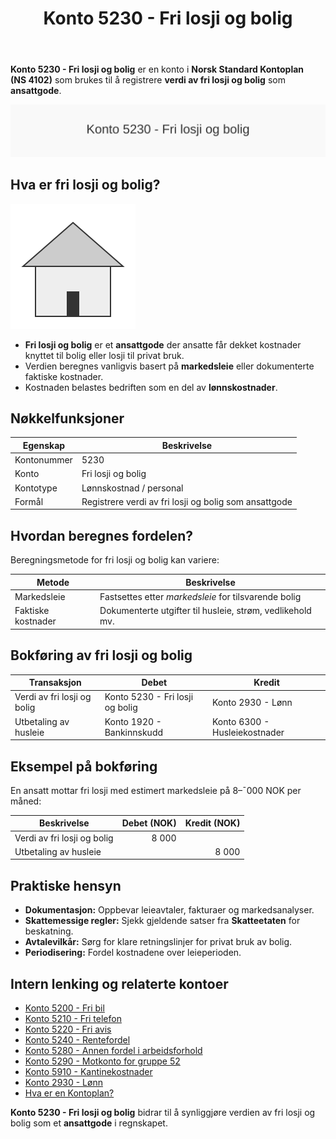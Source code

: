 ﻿---
title: "Konto 5230 - Fri losji og bolig"
seoTitle: "5230-fri-losji-og-bolig"
description: '**Konto 5230 - Fri losji og bolig** er en konto i **Norsk Standard Kontoplan (NS 4102)** som brukes til å registrere **verdi av fri losji og bolig** som **ans...'
---

**Konto 5230 - Fri losji og bolig** er en konto i **Norsk Standard Kontoplan (NS 4102)** som brukes til å registrere **verdi av fri losji og bolig** som **ansattgode**.

![Illustrasjon av konto 5230 Fri losji og bolig](5230-fri-losji-og-bolig-image.svg)

## Hva er fri losji og bolig?

![Illustrasjon av hus for fri losji og bolig](5230-fri-losji-og-bolig-house.svg)

* **Fri losji og bolig** er et **ansattgode** der ansatte får dekket kostnader knyttet til bolig eller losji til privat bruk.
* Verdien beregnes vanligvis basert på **markedsleie** eller dokumenterte faktiske kostnader.
* Kostnaden belastes bedriften som en del av **lønnskostnader**.

## Nøkkelfunksjoner

| Egenskap      | Beskrivelse                                           |
|---------------|-------------------------------------------------------|
| Kontonummer   | 5230                                                  |
| Konto         | Fri losji og bolig                                    |
| Kontotype     | Lønnskostnad / personal                               |
| Formål        | Registrere verdi av fri losji og bolig som ansattgode |

## Hvordan beregnes fordelen?

Beregningsmetode for fri losji og bolig kan variere:

| Metode                       | Beskrivelse                                                               |
|------------------------------|---------------------------------------------------------------------------|
| Markedsleie                  | Fastsettes etter *markedsleie* for tilsvarende bolig                      |
| Faktiske kostnader           | Dokumenterte utgifter til husleie, strøm, vedlikehold mv.                  |

## Bokføring av fri losji og bolig

| Transaksjon                  | Debet                               | Kredit                          |
|------------------------------|-------------------------------------|---------------------------------|
| Verdi av fri losji og bolig  | Konto 5230 - Fri losji og bolig     | Konto 2930 - Lønn               |
| Utbetaling av husleie        | Konto 1920 - Bankinnskudd           | Konto 6300 - Husleiekostnader   |

## Eksempel på bokføring

En ansatt mottar fri losji med estimert markedsleie på 8–¯000 NOK per måned:

| Beskrivelse                  | Debet (NOK) | Kredit (NOK) |
|------------------------------|-----------:|-------------:|
| Verdi av fri losji og bolig  |       8 000 |              |
| Utbetaling av husleie        |            |        8 000 |

## Praktiske hensyn

* **Dokumentasjon:** Oppbevar leieavtaler, fakturaer og markedsanalyser.
* **Skattemessige regler:** Sjekk gjeldende satser fra **Skatteetaten** for beskatning.
* **Avtalevilkår:** Sørg for klare retningslinjer for privat bruk av bolig.
* **Periodisering:** Fordel kostnadene over leieperioden.

## Intern lenking og relaterte kontoer

* [Konto 5200 - Fri bil](/blogs/kontoplan/5200-fri-bil "Konto 5200 - Fri bil: Regnskapsføring av firmabil som ansattgode i Norsk kontoplan")
* [Konto 5210 - Fri telefon](/blogs/kontoplan/5210-fri-telefon "Konto 5210 - Fri telefon: Regnskapsføring av fri telefon som ansattgode i Norsk kontoplan")
* [Konto 5220 - Fri avis](/blogs/kontoplan/5220-fri-avis "Konto 5220 - Fri avis: Regnskapsføring av fri avis som ansattgode i Norsk kontoplan")
* [Konto 5240 - Rentefordel](/blogs/kontoplan/5240-rentefordel "Konto 5240 - Rentefordel: Regnskapsføring av rentefordel som ansattgode i Norsk kontoplan")
* [Konto 5280 - Annen fordel i arbeidsforhold](/blogs/kontoplan/5280-annen-fordel-i-arbeidsforhold "Konto 5280 - Annen fordel i arbeidsforhold: Regnskapsføring av øvrige ansattfordeler i Norsk kontoplan")
* [Konto 5290 - Motkonto for gruppe 52](/blogs/kontoplan/5290-motkonto-for-gruppe-52 "Konto 5290 - Motkonto for gruppe 52: Regnskapsføring av motkonto for gruppe 52 ansattgoder i Norsk kontoplan")
* [Konto 5910 - Kantinekostnader](/blogs/kontoplan/5910-kantinekostnader "Konto 5910 - Kantinekostnader")
* [Konto 2930 - Lønn](/blogs/kontoplan/2930-lonn "Konto 2930 - Lønn")
* [Hva er en Kontoplan?](/blogs/regnskap/hva-er-kontoplan "Hva er en Kontoplan? Komplett Guide til Kontoplaner i Norsk Regnskap")

**Konto 5230 - Fri losji og bolig** bidrar til å synliggjøre verdien av fri losji og bolig som et **ansattgode** i regnskapet.






